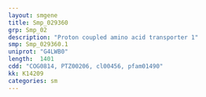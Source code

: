 ```yaml
---
layout: smgene
title: Smp_029360
grp: Smp_02
description: "Proton coupled amino acid transporter 1"
smp: Smp_029360.1
uniprot: "G4LWB0"
length:  1401
cdd: "COG0814, PTZ00206, cl00456, pfam01490"
kk: K14209
categories: sm
---
```

